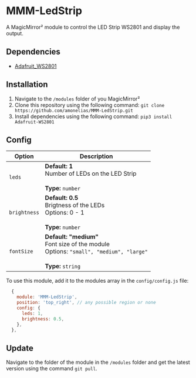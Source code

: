 # MMM-LedStrip
A MagicMirror² module to control the LED Strip WS2801 and display the output.

## Dependencies

- [Adafruit_WS2801](https://pypi.org/project/Adafruit-WS2801/)

## Installation
1. Navigate to the `/modules` folder of you MagicMirror²
2. Clone this repository using the following command: `git clone https://github.com/amonelias/MMM-LedStrip.git`
3. Install dependencies using the following command: `pip3 install Adafruit-WS2801`

## Config

<table>
  <thead>
    <tr>
      <th>Option</th>
      <th>Description</th>
    </tr>
  </thead>
  <tbody>
    <tr>
      <td><code>leds</code></td>
      <td><strong>Default: 1</strong><br>Number of LEDs on the LED Strip<br><br><strong>Type:</strong> <code>number</code></td>
    </tr>
    <tr>
      <td><code>brightness</code></td>
      <td><strong>Default: 0.5</strong><br>Brigtness of the LEDs<br>Options: 0 - 1<br><br><strong>Type:</strong> <code>number</code></td>
    </tr>
    <tr>
      <td><code>fontSize</code></td>
      <td><strong>Default: "medium"</strong><br>Font size of the module<br>Options: <code>"small", "medium", "large"</code><br><br><strong>Type:</strong> <code>string</code></td>
    </tr>
  </tbody>
</table>

To use this module, add it to the modules array in the `config/config.js` file:
```javascript
  {
    module: 'MMM-LedStrip',
    position: 'top_right', // any possible region or none
    config: {
      leds: 1,
      brightness: 0.5,
    },
  },
```

## Update
Navigate to the folder of the module in the `/modules` folder and get the latest version using the command `git pull`.
